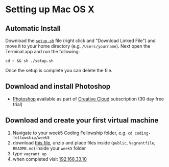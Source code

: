# Setting up Mac OS X

## Automatic Install

Download the [`setup.sh`](https://raw.githubusercontent.com/develop-me/setup/master/mac/setup.sh) file (right click and "Download Linked File") and move it to your home directory (e.g. `/Users/yourname`). Next open the Terminal app and run the following:

```
cd ~ && sh ./setup.sh
```

Once the setup is complete you can delete the file.

## Download and install Photoshop

- [Photoshop](http://www.adobe.com/uk/products/photoshop.html) available as part of [Creative Cloud](https://creative.adobe.com/products/download/creative-cloud) subscription (30 day free trial)

## Download and create your first virtual machine

1. Navigate to your week5 Coding Fellowship folder, e.g. `cd coding-fellowship/week5`
2. download [this file](https://github.com/scotch-io/scotch-box/archive/master.zip), unzip and place files inside (`public`, `Vagrantfile`, `README.md`) inside your `week5` folder
3. type `vagrant up`
4. when completed visit [192.168.33.10](http://192.168.33.10/)
